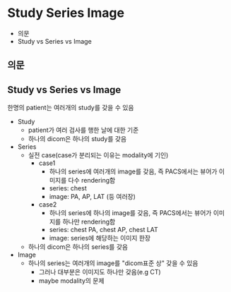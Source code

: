 # Study Series Image

- 의문
- Study vs Series vs Image

## 의문

## Study vs Series vs Image

한명의 patient는 여러개의 study를 갖을 수 있음

- Study
  - patient가 여러 검사를 행한 날에 대한 기준
  - 하나의 dicom은 하나의 study를 갖음
- Series
  - 실전 case(case가 분리되는 이유는 modality에 기인)
    - case1
      - 하나의 series에 여러개의 image를 갖음, 즉 PACS에서는 뷰어가 이미지를 다수 rendering함
      - series: chest
      - image: PA, AP, LAT (등 여러장)
    - case2
      - 하나의 series에 하나의 image를 갖음, 즉 PACS에서는 뷰어가 이미지를 하나만 rendering함
      - series: chest PA, chest AP, chest LAT
      - image: series에 해당하는 이미지 한장
  - 하나의 dicom은 하나의 series를 갖음
- Image
  - 하나의 series는 여러개의 image를 "dicom표준 상" 갖을 수 있음
    - 그러나 대부분은 이미지도 하나만 갖음(e.g CT)
    - maybe modality의 문제
